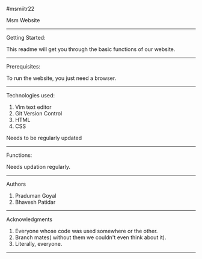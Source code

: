 #msmiitr22

Msm Website
______

Getting Started:

This readme will get you through the basic functions of our website.
______

Prerequisites:

To run the website, you just need a browser. 
______

Technologies used:
1. Vim text editor
2. Git Version Control
3. HTML
4. CSS

Needs to be regularly updated
______

Functions:

Needs updation regularly.
______

Authors 
1. Praduman Goyal
2. Bhavesh Patidar
______

Acknowledgments
1. Everyone whose code was used somewhere or the other.
2. Branch mates( without them we couldn't even think about it).
3. Literally, everyone.
______

